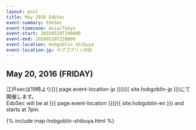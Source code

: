 ```yaml
---
layout: post
title: May 2016 EdoSec
event-summary: EdoSec
event-timezone: Asia/Tokyo
event-start: 20160520T190000
event-end: 20160520T220000
event-location: Hobgoblin Shibuya
event-location-jp: ホブゴブリン渋谷
---
```


<h2>May 20, 2016 (FRIDAY)</h2>

江戸secは19時より[{{ page.event-location-jp }}]({{ site.hobgoblin-jp }})にて開催します。<br>
EdoSec will be at [{{ page.event-location }}]({{ site.hobgoblin-en }}) and starts at 7pm.<br>

{% include map-hobgoblin-shibuya.html %}